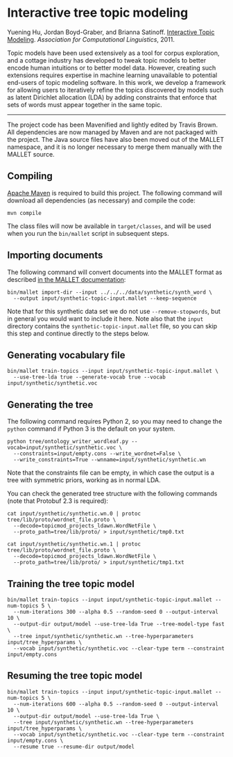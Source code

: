 Interactive tree topic modeling
===============================

Yuening Hu, Jordan Boyd-Graber, and Brianna Satinoff.
[Interactive Topic Modeling](http://umiacs.umd.edu/~jbg/docs/itm.pdf).
_Association for Computational Linguistics_, 2011.

Topic models have been used extensively as a tool for corpus exploration, and
a cottage industry has developed to tweak topic models to better encode human
intuitions or to better model data. However, creating such extensions requires
expertise in machine learning unavailable to potential end-users of topic
modeling software. In this work, we develop a framework for allowing users to
iteratively refine the topics discovered by models such as latent Dirichlet
allocation (LDA) by adding constraints that enforce that sets of words must
appear together in the same topic.

------------------------------------------------------------------------------

The project code has been Mavenified and lightly edited by Travis Brown. All
dependencies are now managed by Maven and are not packaged with the project.
The Java source files have also been moved out of the MALLET namespace, and it
is no longer necessary to merge them manually with the MALLET source.

Compiling
---------

[Apache Maven](http://maven.apache.org/) is required to build this project.
The following command will download all dependencies (as necessary) and
compile the code:

    mvn compile

The class files will now be available in `target/classes`, and will be used
when you run the `bin/mallet` script in subsequent steps.

Importing documents
-------------------

The following command will convert documents into the MALLET format as
described [in the MALLET documentation](http://mallet.cs.umass.edu/import.php):

    bin/mallet import-dir --input ../../../data/synthetic/synth_word \
      --output input/synthetic-topic-input.mallet --keep-sequence

Note that for this synthetic data set we do not use `--remove-stopwords`, but
in general you would want to include it here. Note also that the `input`
directory contains the `synthetic-topic-input.mallet` file, so you can skip
this step and continue directly to the steps below.

Generating vocabulary file
--------------------------

    bin/mallet train-topics --input input/synthetic-topic-input.mallet \
      --use-tree-lda true --generate-vocab true --vocab input/synthetic/synthetic.voc

Generating the tree
-------------------

The following command requires Python 2, so you may need to change the
`python` command if Python 3 is the default on your system.

    python tree/ontology_writer_wordleaf.py --vocab=input/synthetic/synthetic.voc \
      --constraints=input/empty.cons --write_wordnet=False \
      --write_constraints=True --wnname=input/synthetic/synthetic.wn

Note that the constraints file can be empty, in which case the output is a
tree with symmetric priors, working as in normal LDA.

You can check the generated tree structure with the following commands (note
that Protobuf 2.3 is required):

    cat input/synthetic/synthetic.wn.0 | protoc tree/lib/proto/wordnet_file.proto \
      --decode=topicmod_projects_ldawn.WordNetFile \
      --proto_path=tree/lib/proto/ > input/synthetic/tmp0.txt

    cat input/synthetic/synthetic.wn.1 | protoc tree/lib/proto/wordnet_file.proto \
      --decode=topicmod_projects_ldawn.WordNetFile \
      --proto_path=tree/lib/proto/ > input/synthetic/tmp1.txt

Training the tree topic model
-----------------------------

    bin/mallet train-topics --input input/synthetic-topic-input.mallet --num-topics 5 \
      --num-iterations 300 --alpha 0.5 --random-seed 0 --output-interval 10 \
      --output-dir output/model --use-tree-lda True --tree-model-type fast \
      --tree input/synthetic/synthetic.wn --tree-hyperparameters input/tree_hyperparams \
      --vocab input/synthetic/synthetic.voc --clear-type term --constraint input/empty.cons

Resuming the tree topic model
-----------------------------

    bin/mallet train-topics --input input/synthetic-topic-input.mallet --num-topics 5 \
      --num-iterations 600 --alpha 0.5 --random-seed 0 --output-interval 10 \
      --output-dir output/model --use-tree-lda True \
      --tree input/synthetic/synthetic.wn --tree-hyperparameters input/tree_hyperparams \
      --vocab input/synthetic/synthetic.voc --clear-type term --constraint input/empty.cons \
      --resume true --resume-dir output/model

